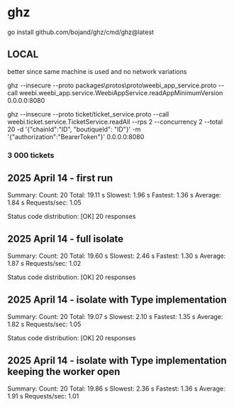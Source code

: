 # ghz

go install github.com/bojand/ghz/cmd/ghz@latest

## LOCAL
better since same machine is used and no network variations

ghz --insecure --proto packages\protos\proto\weebi_app_service.proto --call weebi.weebi_app.service.WeebiAppService.readAppMinimumVersion 0.0.0.0:8080

ghz --insecure --proto ticket/ticket_service.proto --call weebi.ticket.service.TicketService.readAll --rps 2 --concurrency 2 --total 20 -d '{\"chainId\":\"ID\", \"boutiqueId\": \"ID\"}' -m '{\"authorization\":\"BearerToken\"}'  0.0.0.0:8080

### 3 000 tickets
## 2025 April 14 - first run

Summary:
  Count:        20
  Total:        19.11 s
  Slowest:      1.96 s
  Fastest:      1.36 s
  Average:      1.84 s
  Requests/sec: 1.05

Status code distribution:  [OK]   20 responses

## 2025 April 14 - full isolate

Summary:
  Count:        20
  Total:        19.60 s
  Slowest:      2.46 s
  Fastest:      1.30 s
  Average:      1.87 s
  Requests/sec: 1.02

Status code distribution:  [OK]   20 responses

## 2025 April 14 - isolate with Type implementation 
Summary:
  Count:        20
  Total:        19.07 s
  Slowest:      2.10 s
  Fastest:      1.35 s
  Average:      1.82 s
  Requests/sec: 1.05

Status code distribution:  [OK]   20 responses


## 2025 April 14 - isolate with Type implementation keeping the worker open
Summary:
  Count:        20
  Total:        19.86 s
  Slowest:      2.36 s
  Fastest:      1.36 s
  Average:      1.91 s
  Requests/sec: 1.01